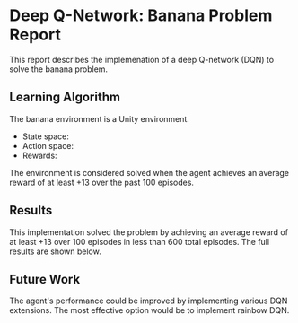 # Deep Q-Network: Banana Problem Report

This report describes the implemenation of a deep Q-network (DQN) to solve the banana problem. 

## Learning Algorithm

The banana environment is a Unity environment. 
- State space:
- Action space:
- Rewards:
  
The environment is considered solved when the agent achieves an average reward of at least +13 over the past 100 episodes.

## Results

This implementation solved the problem by achieving an average reward of at least +13 over 100 episodes in less than 600 total episodes. The full results are shown below. 

## Future Work

The agent's performance could be improved by implementing various DQN extensions. The most effective option would be to implement rainbow DQN. 
